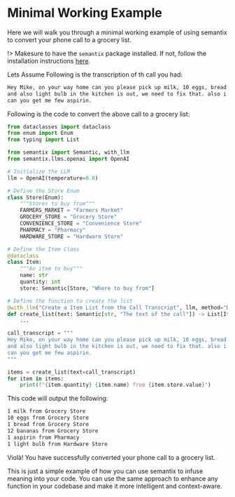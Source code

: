 # Minimal Working Example

Here we will walk you through a minimal working example of using semantix to convert your phone call to a grocery list.

!> Makesure to have the `semantix` package installed. If not, follow the installation instructions [here](#installation).

Lets Assume Following is the transcription of th call you had:

```markdown
Hey Mike, on your way home can you please pick up milk, 10 eggs, bread and dozen bananas.
and also light bulb in the kitchen is out, we need to fix that. also i am having a headache,
can you get me few aspirin.
```

Following is the code to convert the above call to a grocery list:

```python
from dataclasses import dataclass
from enum import Enum
from typing import List

from semantix import Semantic, with_llm
from semantix.llms.openai import OpenAI

# Initialize the LLM
llm = OpenAI(temperature=0.0)

# Define the Store Enum
class Store(Enum):
    """Stores to buy from"""
    FARMERS_MARKET = "Farmers Market"
    GROCERY_STORE = "Grocery Store"
    CONVENIENCE_STORE = "Convenience Store"
    PHARMACY = "Pharmacy"
    HARDWARE_STORE = "Hardware Store"

# Define the Item Class
@dataclass
class Item:
    """An item to buy"""
    name: str
    quantity: int
    store: Semantic[Store, "Where to buy from"]

# Define the function to create the list
@with_llm("Create a Item List from the Call Transcript", llm, method="Reason")
def create_list(text: Semantic[str, "The text of the call"]) -> List[Item]:
    ...

call_transcript = """
Hey Mike, on your way home can you please pick up milk, 10 eggs, bread and dozen bananas.
and also light bulb in the kitchen is out, we need to fix that. also i am having a headache,
can you get me few aspirin.
"""

items = create_list(text=call_transcript)
for item in items:
    print(f"{item.quantity} {item.name} from {item.store.value}")
```

This code will output the following:

```markdown
1 milk from Grocery Store
10 eggs from Grocery Store
1 bread from Grocery Store
12 bananas from Grocery Store
1 aspirin from Pharmacy
1 light bulb from Hardware Store
```

Violà! You have successfully converted your phone call to a grocery list.

This is just a simple example of how you can use semantix to infuse meaning into your code. You can use the same
approach to enhance any function in your codebase and make it more intelligent and context-aware.
